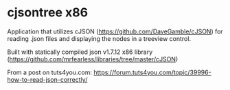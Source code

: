 # cjsontree x86

Application that utilizes cJSON (https://github.com/DaveGamble/cJSON) for reading .json files and displaying the nodes in a treeview control.

Built with statically compiled json v1.7.12 x86 library (https://github.com/mrfearless/libraries/tree/master/cJSON)

From a post on tuts4you.com: https://forum.tuts4you.com/topic/39996-how-to-read-json-correctly/
